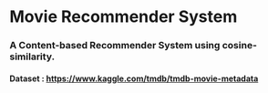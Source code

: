 # Movie Recommender System
### A Content-based Recommender System using cosine-similarity.
#### Dataset : https://www.kaggle.com/tmdb/tmdb-movie-metadata
